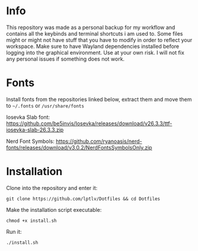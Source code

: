 # Info

This repository was made as a personal backup for my workflow and contains all the keybinds and terminal shortcuts i am used to. Some files might or might not have stuff that you have to modify in order to reflect your workspace. Make sure to have Wayland dependencies installed before logging into the graphical environment. Use at your own risk. I will not fix any personal issues if something does not work.

# Fonts

Install fonts from the repositories linked below, extract them and move them to ```~/.fonts``` or ```/usr/share/fonts```

Iosevka Slab font: https://github.com/be5invis/Iosevka/releases/download/v26.3.3/ttf-iosevka-slab-26.3.3.zip

Nerd Font Symbols: https://github.com/ryanoasis/nerd-fonts/releases/download/v3.0.2/NerdFontsSymbolsOnly.zip

# Installation

Clone into the repository and enter it:
```
git clone https://github.com/lptlv/Dotfiles && cd Dotfiles
```

Make the installation script executable:
```
chmod +x install.sh
```

Run it:
```
./install.sh
```
